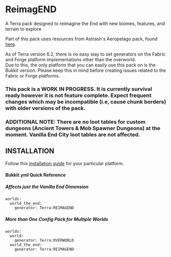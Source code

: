 # ReimagEND
A Terra pack designed to reimagine the End with new biomes, features, and terrain to explore

Part of this pack uses resources from Astrash's Aeropelago pack, found [here](https://github.com/Astrashh/Aeropelago).

As of Terra version 6.2, there is no easy way to set generators on the Fabric and Forge platform implementations other than the overworld.  
Due to this, the only platform that you can easily use this pack on is the Bukkit version.  Please keep this in mind before creating issues related to the Fabric or Forge platforms.

### This pack is a WORK IN PROGRESS.  It is currently survival ready however it is not feature complete.  Expect frequent changes which may be incompatible (i.e, cause chunk borders) with older versions of the pack. 

### ADDITIONAL NOTE: There are no loot tables for custom dungeons (Ancient Towers & Mob Spawner Dungeons) at the moment. Vanilla End City loot tables are not affected.

## INSTALLATION
Follow this [installation guide](https://terra.polydev.org/install/index.html) for your particular platform.

#### Bukkit.yml Quick Reference 
##### Affects just the Vanilla End Dimension
```
worlds:
  world_the_end:
    generator: Terra:REIMAGEND
```
##### More than One Config Pack for Multiple Worlds 
```
worlds:
  world:
    generator: Terra:OVERWORLD
  world_the_end:
    generator: Terra:REIMAGEND
```

